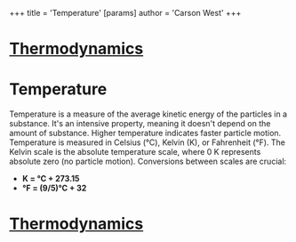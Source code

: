 +++
 title = 'Temperature'
[params]
	author = 'Carson West'
+++
# [Thermodynamics](./../thermodynamics/)

# Temperature

Temperature is a measure of the average kinetic energy of the particles in a substance.  It's an intensive property, meaning it doesn't depend on the amount of substance.  Higher temperature indicates faster particle motion. Temperature is measured in Celsius (°C), Kelvin (K), or Fahrenheit (°F).  The Kelvin scale is the absolute temperature scale, where 0 K represents absolute zero (no particle motion).  Conversions between scales are crucial:

* **K = °C + 273.15**
* **°F = (9/5)°C + 32**

# [Thermodynamics](./../thermodynamics/)